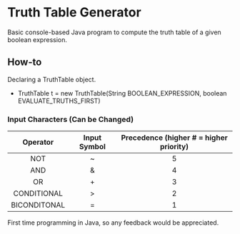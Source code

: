 # Truth Table Generator
Basic console-based Java program to compute the truth table of a given boolean expression.

## How-to
Declaring a TruthTable object. 
* TruthTable t = new TruthTable(String BOOLEAN_EXPRESSION, boolean EVALUATE_TRUTHS_FIRST)

### Input Characters (Can be Changed)
| Operator | Input Symbol | Precedence (higher # = higher priority) |
| :----: | :----: | :----: |
| NOT | ~ | 5 |
| AND | & | 4 |
| OR | + | 3 |
| CONDITIONAL | > | 2 |
| BICONDITONAL | = | 1 |

First time programming in Java, so any feedback would be appreciated.
